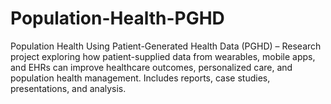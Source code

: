 # Population-Health-PGHD
Population Health Using Patient-Generated Health Data (PGHD) – Research project exploring how patient-supplied data from wearables, mobile apps, and EHRs can improve healthcare outcomes, personalized care, and population health management. Includes reports, case studies, presentations, and analysis.
